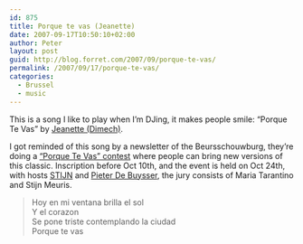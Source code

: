 ```yaml
---
id: 875
title: Porque te vas (Jeanette)
date: 2007-09-17T10:50:10+02:00
author: Peter
layout: post
guid: http://blog.forret.com/2007/09/porque-te-vas/
permalink: /2007/09/17/porque-te-vas/
categories:
  - Brussel
  - music
---
```

This is a song I like to play when I&#8217;m DJing, it makes people smile: &#8220;Porque Te Vas&#8221; by [Jeanette (Dimech)](http://en.wikipedia.org/wiki/Jeanette_Dimech). <figure class="wp-block-embed-youtube wp-block-embed is-type-video is-provider-youtube wp-embed-aspect-4-3 wp-has-aspect-ratio">

<div class="wp-block-embed__wrapper">
</div></figure> 

I got reminded of this song by a newsletter of the Beursschouwburg, they&#8217;re doing a [&#8220;Porque Te Vas&#8221; contest](http://www.beursschouwburg.be/detail.php?la=nl&c=9&id=767&date=1193176800) where people can bring new versions of this classic. Inscription before Oct 10th, and the event is held on Oct 24th, with hosts [STIJN](http://www.mijnlabel.com/) and [Pieter De Buysser](http://www.lampesite.be/), the jury consists of Maria Tarantino and Stijn Meuris.

> Hoy en mi ventana brilla el sol  
> Y el corazon  
> Se pone triste contemplando la ciudad  
> Porque te vas